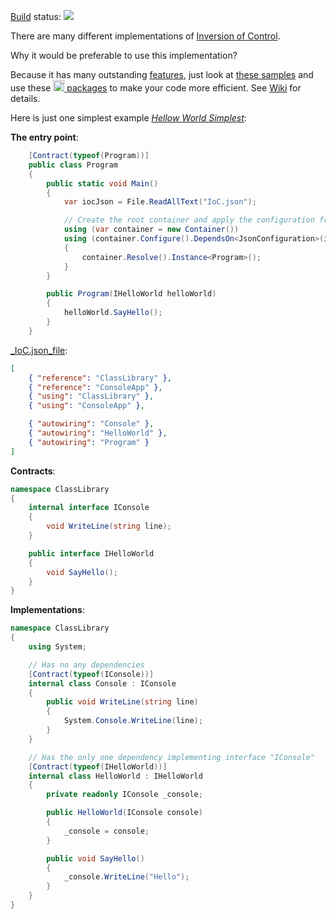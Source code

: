 [Build](http://tcavs2015.cloudapp.net/) status: <img src="http://tcavs2015.cloudapp.net/app/rest/builds/buildType:(id:DevTeam_IoC_Build)/statusIcon"/>

There are many different implementations of [Inversion of Control](https://github.com/DevTeam/IoC/wiki/Inversion-of-Control).

Why it would be preferable to use this implementation?

Because it has many outstanding [features](https://github.com/DevTeam/IoC/wiki/Features), just look at [these samples](https://github.com/DevTeam/IoC/wiki/Samples) and use these [<img src="https://www.nuget.org/Content/Logos/nugetlogo.png" height="18"> packages](https://github.com/DevTeam/IoC/wiki/NuGet-packages) to make your code more efficient. See [Wiki](https://github.com/DevTeam/IoC/wiki) for details.

Here is just one simplest example [_Hellow World Simplest_](https://github.com/DevTeam/IoC/tree/master/Samples/HelloWorldSimplest):

**The entry point**:

```csharp
    [Contract(typeof(Program))]
    public class Program
    {
        public static void Main()
        {
            var iocJson = File.ReadAllText("IoC.json");

            // Create the root container and apply the configuration from the json string
            using (var container = new Container())
            using (container.Configure().DependsOn<JsonConfiguration>(iocJson).Apply())
            {
                container.Resolve().Instance<Program>();
            }
        }

        public Program(IHelloWorld helloWorld)
        {
            helloWorld.SayHello();
        }
    }
```

[_IoC.json_file](https://github.com/DevTeam/IoC/tree/master/Samples/HelloWorldSimplest/ConsoleApp/IoC.json):
```json
[
    { "reference": "ClassLibrary" },
    { "reference": "ConsoleApp" },
    { "using": "ClassLibrary" },
    { "using": "ConsoleApp" },

    { "autowiring": "Console" },
    { "autowiring": "HelloWorld" },
    { "autowiring": "Program" }
]
```

**Contracts**:
```csharp
namespace ClassLibrary
{
    internal interface IConsole
    {
        void WriteLine(string line);
    }

    public interface IHelloWorld
    {
        void SayHello();
    }
}
```

**Implementations**:
```csharp
namespace ClassLibrary
{
    using System;

    // Has no any dependencies
    [Contract(typeof(IConsole))]
    internal class Console : IConsole
    {
        public void WriteLine(string line)
        {
            System.Console.WriteLine(line);
        }
    }

    // Has the only one dependency implementing interface "IConsole"
    [Contract(typeof(IHelloWorld))]
    internal class HelloWorld : IHelloWorld
    {
        private readonly IConsole _console;

        public HelloWorld(IConsole console)
        {
            _console = console;
        }

        public void SayHello()
        {
            _console.WriteLine("Hello");
        }
    }
}
```
